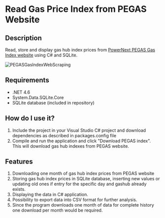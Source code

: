 # Read Gas Price Index from PEGAS Website

## Description

Read, store and display gas hub index prices from [PowerNext PEGAS Gas Index website](https://www.powernext.com/spot-market-data) using C# and SQLite.

 ![PEGASGasIndexWebScraping](https://user-images.githubusercontent.com/42610159/193825453-255ce97a-80fe-492e-9251-0607174b71ad.jpg)

## Requirements
- .NET 4.6
- System.Data.SQLite.Core
- SQLite database (included in repository)

## How do I use it?

1. Include the project in your Visual Studio C# project and download dependencies as described in packages.config file
2. Compile and run the application and click "Download PEGAS index". This will download gas hub indexes from PEGAS website.

## Features

1. Downloading one month of gas hub index prices from PEGAS website
2. Storing gas hub index prices in SQLite database, inserting new values or updating old ones if entry for the specific day and gashub already exists.
3. Displaying the data in C# application.
4. Possibility to export data into CSV format for further analysis.
5. Since the program downloads one month of data for complete history one download per month would be required.
